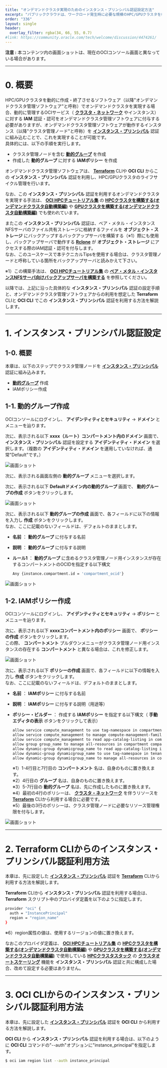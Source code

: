 ```yaml
---
title: "オンデマンドクラスタ実現のためのインスタンス・プリンシパル認証設定方法"
excerpt: "パブリッククラウドは、ワークロード発生時に必要な規模のHPC/GPUクラスタを構築し、ワークロード終了時にこれを削除する、オンデマンドクラスタ環境を構築するには最適なサービスです。オンデマンドクラスタの管理は、ソフトウェアにより自動化することが一般的ですが、HPC/GPUクラスタに必要なOCIリソースの作成・終了をこのアプリケーションに許可するための仕組みとして、インスタンス・プリンシパル認証が用意されています。本テクニカルTipsは、オンデマンドクラスタを念頭としたインスタンス・プリンシパル認証の設定方法を解説します。"
order: "336"
layout: single
header:
  overlay_filter: rgba(34, 66, 55, 0.7)
#link: https://community.oracle.com/tech/welcome/discussion/4474261/
---
```


**注意 :** 本コンテンツ内の画面ショットは、現在のOCIコンソール画面と異なっている場合があります。

***
# 0. 概要

HPC/GPUクラスタを動的に作成・終了させるソフトウェア（以降"オンデマンドクラスタ管理ソフトウェア"と呼称）でオンデマンドクラスタを実現する場合、動的に管理するOCIサービス（ **[クラスタ・ネットワーク](/ocitutorials/hpc/#5-1-クラスタネットワーク)** やインスタンス）に対する **IAM** 認証・認可をオンデマンドクラスタ管理ソフトウェアに付与する必要がありますが、オンデマンドクラスタ管理ソフトウェアが動作するインスタンス（以降"クラスタ管理ノード"と呼称）を **[インスタンス・プリンシパル](/ocitutorials/hpc/#5-15-インスタンスプリンシパル)** 認証に組み込むことで、これを実現することが可能です。  
具体的には、以下の手順を実行します。

- クラスタ管理ノードを含む **[動的グループ](/ocitutorials/hpc/#5-16-動的グループ)** を作成
- 作成した **動的グループ** に対する **IAMポリシー** を作成

オンデマンドクラスタ管理ソフトウェアは、 **[Terraform](/ocitutorials/hpc/#5-12-terraform)** CLIや **OCI CLI** からこの **インスタンス・プリンシパル** 認証を利用し、HPC/GPUクラスタのライフサイクル管理を行います。

なお、この **インスタンス・プリンシパル** 認証を利用するオンデマンドクラスタを実現する手法は、 **[OCI HPCチュートリアル集](/ocitutorials/hpc/#1-oci-hpcチュートリアル集)** の **[HPCクラスタを構築する(オンデマンドクラスタ自動構築編)](/ocitutorials/hpc/spinup-hpc-cluster-withautoscaling)** や **[GPUクラスタを構築する(オンデマンドクラスタ自動構築編)](/ocitutorials/hpc/spinup-gpu-cluster-withautoscaling/)** でも使われています。

またこの **インスタンス・プリンシパル** 認証は、ベア・メタル・インスタンスNFSサーバのファイル共有ストレージに格納するファイルを **オブジェクト・ストレージ** にバックアップするバックアップサーバを構築する（※1）際にも使用し、バックアップサーバで動作する **[Rclone](https://rclone.org/)** が **オブジェクト・ストレージ** にアクセスする際のIAM認証・認可を付与します。  
なお、このユースケースで本テクニカルTipsを使用する場合は、クラスタ管理ノードと呼称している箇所をバックアップサーバと読みかえて下さい。

※1）この構築手法は、 **[OCI HPCチュートリアル集](/ocitutorials/hpc/#1-oci-hpcチュートリアル集)** の **[ベア・メタル・インスタンスNFSサーバ向けバックアップサーバを構築する](/ocitutorials/hpc/spinup-backup-server)** を参照してください。

以降では、上記に沿った具体的な **インスタンス・プリンシパル** 認証の設定手順と、オンデマンドクラスタ管理ソフトウェアからの利用を想定した **Terraform** CLIと **OCI CLI** でこの **インスタンス・プリンシパル** 認証を利用する方法を解説します。

***
# 1. インスタンス・プリンシパル認証設定

## 1-0. 概要

本章は、以下のステップでクラスタ管理ノードを **[インスタンス・プリンシパル](/ocitutorials/hpc/#5-15-インスタンスプリンシパル)** 認証に組み込みます。

- **[動的グループ](/ocitutorials/hpc/#5-16-動的グループ)** 作成
- IAMポリシー作成

## 1-1. 動的グループ作成

OCIコンソールにログインし、 **アイデンティティとセキュリティ** → **ドメイン** とメニューを辿ります。

次に、表示される以下 **xxxx（ルート）コンパートメント内のドメイン** 画面で、 **インスタンス・プリンシパル** 認証を設定する **アイデンティティ・ドメイン** を選択します。（複数の **アイデンティティ・ドメイン** を運用していなければ、通常"Default"です。）

![画面ショット](console_page01.png)

次に、表示される画面左側の **動的グループ** メニューを選択します。

次に、表示される以下 **Defaultドメイン内の動的グループ** 画面で、 **動的グループの作成** ボタンをクリックします。  

![画面ショット](console_page02.png)

次に、表示される以下 **動的グループの作成** 画面で、各フィールドに以下の情報を入力し **作成** ボタンをクリックします。  
なお、ここに記載のないフィールドは、デフォルトのままとします。

- **名前** ： **動的グループ** に付与する名前
- **説明** ： **動的グループ** に付与する説明
- **ルール1** ： **動的グループ** に含めるクラスタ管理ノード用インスタンスが存在するコンパートメントのOCIDを指定する以下構文

    ```sh
    Any {instance.compartment.id = 'compartment_ocid'}
    ```

![画面ショット](console_page03.png)

## 1-2. IAMポリシー作成

OCIコンソールにログインし、 **アイデンティティとセキュリティ** → **ポリシー** とメニューを辿ります。

次に、表示される以下 **xxxxコンパートメント内のポリシー** 画面で、 **ポリシーの作成** ボタンをクリックします。  
この際、 **コンパートメント** プルダウンメニューがクラスタ管理ノード用インスタンスの存在する **コンパートメント** と異なる場合は、これを修正します。

![画面ショット](console_page04.png)

次に、表示される以下 **ポリシーの作成** 画面で、各フィールドに以下の情報を入力し **作成** ボタンをクリックします。  
なお、ここに記載のないフィールドは、デフォルトのままとします。

- **名前** ： **IAMポリシー** に付与する名前
- **説明** ： **IAMポリシー** に付与する説明（用途等）
- **ポリシー・ビルダー** ： 作成する **IAMポリシー** を指定する以下構文（ **手動エディタの表示** ボタンをクリックして表示）

    ```sh
    allow service compute_management to use tag-namespace in compartment compartment_name
    allow service compute_management to manage compute-management-family in compartment compartment_name
    allow service compute_management to read app-catalog-listing in compartment compartment_name
    allow group group_name to manage all-resources in compartment compartment_name
    allow dynamic-group dynamicgroup_name to read app-catalog-listing in tenancy
    allow dynamic-group dynamicgroup_name to use tag-namespace in tenancy
    allow dynamic-group dynamicgroup_name to manage all-resources in compartment compartment_name
    ```
    ※1）1-4行目と7行目の **コンパートメント** 名は、自身のものに置き換えます。  
    ※2）4行目の **グループ** 名は、自身のものに置き換えます。  
    ※3）5-7行目の **動的グループ** 名は、先に作成したものに置き換えます。  
    ※4）最初の4行のポリシーは、  **[クラスタ・ネットワーク](/ocitutorials/hpc/#5-1-クラスタネットワーク)** を伴うリソースを  **[Terraform](/ocitutorials/hpc/#5-12-terraform)** CLIから利用する場合に必要です。  
    ※5）最後の3行のポリシーは、クラスタ管理ノードに必要なリソース管理権限を付与します。  

![画面ショット](console_page05.png)

***
# 2. Terraform CLIからのインスタンス・プリンシパル認証利用方法

本章は、先に設定した **[インスタンス・プリンシパル](/ocitutorials/hpc/#5-15-インスタンスプリンシパル)** 認証を **[Terraform](/ocitutorials/hpc/#5-12-terraform)** CLIから利用する方法を解説します。

**Terraform** CLIから **インスタンス・プリンシパル** 認証を利用する場合は、 **Terraform** スクリプト中のプロバイダ定義を以下のように指定します。

```sh
provider "oci" {
  auth = "InstancePrincipal"  
  region = "region_name"
}
```
※6）region属性の値は、使用するリージョンの値に置き換えます。

なおこのプロバイダ定義は、 **[OCI HPCチュートリアル集](/ocitutorials/hpc/#1-oci-hpcチュートリアル集)** の **[HPCクラスタを構築する(オンデマンドクラスタ自動構築編)](/ocitutorials/hpc/spinup-hpc-cluster-withautoscaling)** や **[GPUクラスタを構築する(オンデマンドクラスタ自動構築編)](/ocitutorials/hpc/spinup-gpu-cluster-withautoscaling/)** で使用している  **[HPCクラスタスタック](/ocitutorials/hpc/#5-10-hpcクラスタスタック)** の **[クラスタオートスケーリング](/ocitutorials/hpc/#5-9-クラスタオートスケーリング)** 機能を **インスタンス・プリンシパル** 認証と共に構成した場合、改めて設定する必要はありません。

***
# 3. OCI CLIからのインスタンス・プリンシパル認証利用方法

本章は、先に設定した **[インスタンス・プリンシパル](/ocitutorials/hpc/#5-15-インスタンスプリンシパル)** 認証を **OCI CLI** から利用する方法を解説します。

**OCI CLI** から **インスタンス・プリンシパル** 認証を利用する場合は、以下のように **OCI CLI** コマンドの"--auth"オプションに"instance_principal"を指定します。

```sh
$ oci iam region list --auth instance_principal
```